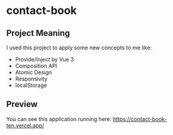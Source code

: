 # contact-book

## Project Meaning 
I used this project to apply some new concepts to me like: 

- Provide/Inject by Vue 3
- Composition API
- Atomic Design
- Responsivity
- localStorage 

## Preview
You can see this application running here:
https://contact-book-ten.vercel.app/



